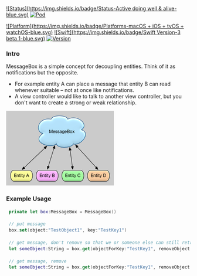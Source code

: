 [![Status](https://img.shields.io/badge/Status-Active doing well & alive-blue.svg)](https://github.com/MKGitHub/MessageBox-Concept)
[![Pod](https://img.shields.io/badge/pod-1.0.2-yellow.svg)](https://github.com/MKGitHub/MessageBox-Concept)

[![Platform](https://img.shields.io/badge/Platforms-macOS + iOS + tvOS + watchOS-blue.svg)](https://github.com/MKGitHub/MessageBox-Concept)
[![Swift](https://img.shields.io/badge/Swift Version-3 beta 1-blue.svg)](https://github.com/MKGitHub/MessageBox-Concept)
[![Version](https://img.shields.io/badge/Version-1.0.2-blue.svg)](https://github.com/MKGitHub/MessageBox-Concept)


### Intro ###
MessageBox is a simple concept for decoupling entities. Think of it as notifications but the opposite.

* For example entity A can place a message that entity B can read whenever suitable – not at once like notifications.
* A view controller would like to talk to another view controller, but you don't want to create a strong or weak relationship.

![Image of MessageBox-Concept](https://github.com/MKGitHub/MessageBox-Concept/blob/master/MessageBox.png)


### Example Usage ###
   ```swift
    private let box:MessageBox = MessageBox()

    // put message
    box.set(object:"TestObject1", key:"TestKey1")

    // get message, don't remove so that we or someone else can still retrieve it later
    let someObject:String = box.get(objectForKey:"TestKey1", removeObject:no)

    // get message, remove
    let someObject:String = box.get(objectForKey:"TestKey1", removeObject:yes)
